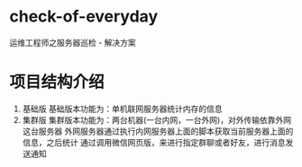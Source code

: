 # check-of-everyday
运维工程师之服务器巡检 - 解决方案

# 项目结构介绍
1. 基础版
     基础版本功能为：单机联网服务器统计内存的信息
2. 集群版
     集群版本功能为：两台机器(一台内网，一台外网)，对外传输依靠外网这台服务器
     外网服务器通过执行内网服务器上面的脚本获取当前服务器上面的信息，之后统计
     通过调用微信网页版，来进行指定群聊或者好友，进行消息发送通知
